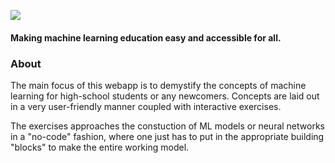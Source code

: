 ![](https://raw.githubusercontent.com/zerefwayne/learn.ai/master/branding/color_text_logo_1x.png)  

#### Making machine learning education easy and accessible for all.

### About

The main focus of this webapp is to demystify the concepts of machine learning for high-school students or any newcomers. Concepts are laid out in a very user-friendly manner coupled with interactive exercises.

The exercises approaches the constuction of ML models or neural networks in a "no-code" fashion, where one just has to put in the appropriate building "blocks" to make the entire working model. 
